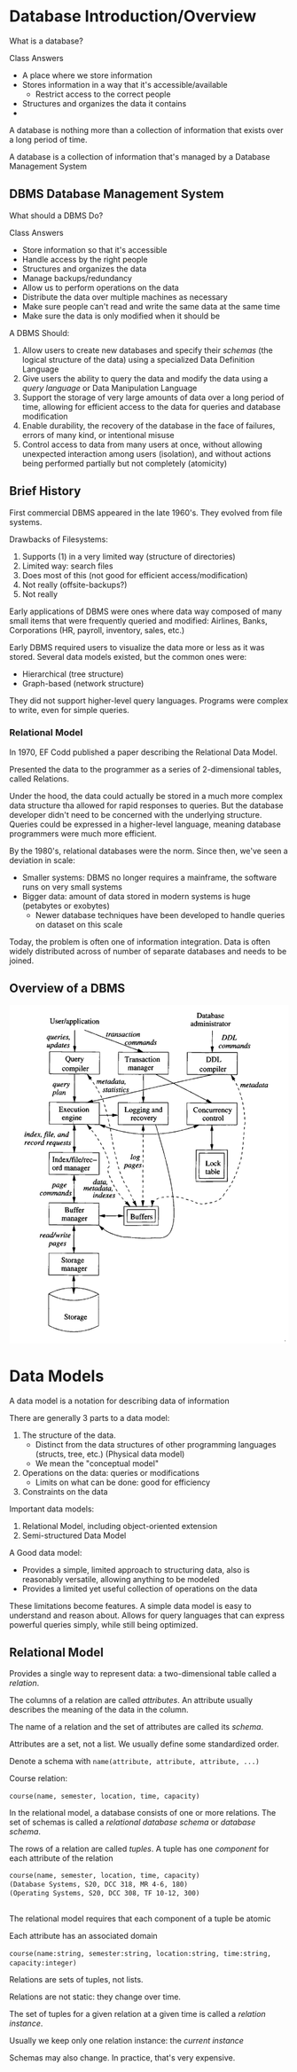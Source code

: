 # Database Introduction/Overview

What is a database?

Class Answers
- A place where we store information
- Stores information in a way that it's accessible/available
    - Restrict access to the correct people
- Structures and organizes the data it contains
- 

A database is nothing more than a collection of information that exists over a long period of time. 

A database is a collection of information that's managed by a Database Management System

## DBMS Database Management System

What should a DBMS Do?

Class Answers
- Store information so that it's accessible
- Handle access by the right people
- Structures and organizes the data
- Manage backups/redundancy
- Allow us to perform operations on the data
- Distribute the data over multiple machines as necessary
- Make sure people can't read and write the same data at the same time
- Make sure the data is only modified when it should be


A DBMS Should:
1. Allow users to create new databases and specify their *schemas* (the logical structure of the data) using a specialized Data Definition Language
2. Give users the ability to query the data and modify the data using a *query language* or Data Manipulation Language
3. Support the storage of very large amounts of data over a long period of time, allowing for efficient access to the data for queries and database modification
4. Enable durability, the recovery of the database in the face of failures, errors of many kind, or intentional misuse
5. Control access to data from many users at once, without allowing unexpected interaction among users (isolation), and without actions being performed partially but not completely (atomicity)

## Brief History 

First commercial DBMS appeared in the late 1960's. They evolved from file systems. 

Drawbacks of Filesystems:
1. Supports (1) in a very limited way (structure of directories)
2. Limited way: search files
3. Does most of this (not good for efficient access/modification)
4. Not really (offsite-backups?)
5. Not really 

Early applications of DBMS were ones where data way composed of many small items that were frequently queried and modified: Airlines, Banks, Corporations (HR, payroll, inventory, sales, etc.)

Early DBMS required users to visualize the data more or less as it was stored. Several data models existed, but the common ones were:
- Hierarchical (tree structure)
- Graph-based (network structure)

They did not support higher-level query languages. Programs were complex to write, even for simple queries. 

### Relational Model

In 1970, EF Codd published a paper describing the Relational Data Model.

Presented the data to the programmer as a series of 2-dimensional tables, called Relations. 

Under the hood, the data could actually be stored in a much more complex data structure tha allowed for rapid responses to queries. But the database developer didn't need to be concerned with the underlying structure. Queries could be expressed in a higher-level language, meaning database programmers were much more efficient. 

By the 1980's, relational databases were the norm. Since then, we've seen a deviation in scale:
- Smaller systems: DBMS no longer requires a mainframe, the software runs on very small systems 
- Bigger data: amount of data stored in modern systems is huge (petabytes or exobytes)
    - Newer database techniques have been developed to handle queries on dataset on this scale
    
Today, the problem is often one of information integration. Data is often widely distributed across of number of separate databases and needs to be joined.

## Overview of a DBMS

![Overview Image](resources/01-13/database-overview.png)

# Data Models 

A data model is a notation for describing data of information

There are generally 3 parts to a data model:
1. The structure of the data.
    - Distinct from the data structures of other programming languages (structs, tree, etc.) (Physical data model)
    - We mean the "conceptual model" 
2. Operations on the data: queries or modifications
    - Limits on what can be done: good for efficiency
3. Constraints on the data

Important data models:
1. Relational Model, including object-oriented extension
2. Semi-structured Data Model 

A Good data model:
- Provides a simple, limited approach to structuring data, also is reasonably versatile, allowing anything to be modeled
- Provides a limited yet useful collection of operations on the data

These limitations become features. A simple data model is easy to understand and reason about. Allows for query languages that can express powerful queries simply, while still being optimized. 

## Relational Model

Provides a single way to represent data: a two-dimensional table called a *relation*.

The columns of a relation are called *attributes*. An attribute usually describes the meaning of the data in the column. 

The name of a relation and the set of attributes are called its *schema*. 

Attributes are a set, not a list. We usually define some standardized order. 

Denote a schema with `name(attribute, attribute, attribute, ...)`

Course relation:

`course(name, semester, location, time, capacity)`

In the relational model, a database consists of one or more relations. The set of schemas is called a *relational database schema* or *database schema*.

The rows of a relation are called *tuples*. A tuple has one *component* for each attribute of the relation

``` 
course(name, semester, location, time, capacity)
(Database Systems, S20, DCC 318, MR 4-6, 180)
(Operating Systems, S20, DCC 308, TF 10-12, 300)


```

The relational model requires that each component of a tuple be atomic

Each attribute has an associated domain

`course(name:string, semester:string, location:string, time:string, capacity:integer)`

Relations are sets of tuples, not lists. 

Relations are not static: they change over time.

The set of tuples for a given relation at a given time is called a *relation instance*.

Usually we keep only one relation instance: the *current instance*

Schemas may also change. In practice, that's very expensive. 